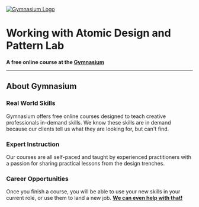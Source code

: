 [![Gymnasium Logo](https://gymnasium.github.io/cms/img/gymnasium-logo-gray.svg)](http://thegymnasium.com)

# Working with Atomic Design and Pattern Lab

**A free online course at the [Gymnasium](http://thegymnasium.com)**


---

## About Gymnasium


### Real World Skills

Gymnasium offers free online courses designed to teach creative professionals in-demand skills. We know these skills are in demand because our clients tell us what they are looking for, but can't find.


### Expert Instruction

Our courses are all self-paced and taught by experienced practitioners with a passion for sharing practical lessons from the design trenches.

### Career Opportunities

Once you finish a course, you will be able to use your new skills in your current role, or use them to land a new job. **[We can even help with that!](http://aquent.com/find-work/?utm_source=thegymnasium&utm_medium=github&utm_campaign=readmejobs)**
